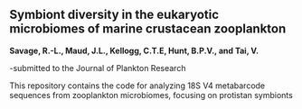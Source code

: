 ## Symbiont diversity in the eukaryotic microbiomes of marine crustacean zooplankton
**Savage, R.-L., Maud, J.L., Kellogg, C.T.E, Hunt, B.P.V., and Tai, V.**

-submitted to the Journal of Plankton Research

This repository contains the code for analyzing 18S V4 metabarcode sequences from zooplankton microbiomes, focusing on protistan symbionts
